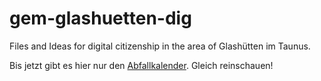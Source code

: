 gem-glashuetten-dig
===================

Files and Ideas for digital citizenship in the area of Glashütten im Taunus.

Bis jetzt gibt es hier nur den [Abfallkalender](https://github.com/kralo/gem-glashuetten-dig/tree/master/abfallkalender). Gleich reinschauen!

